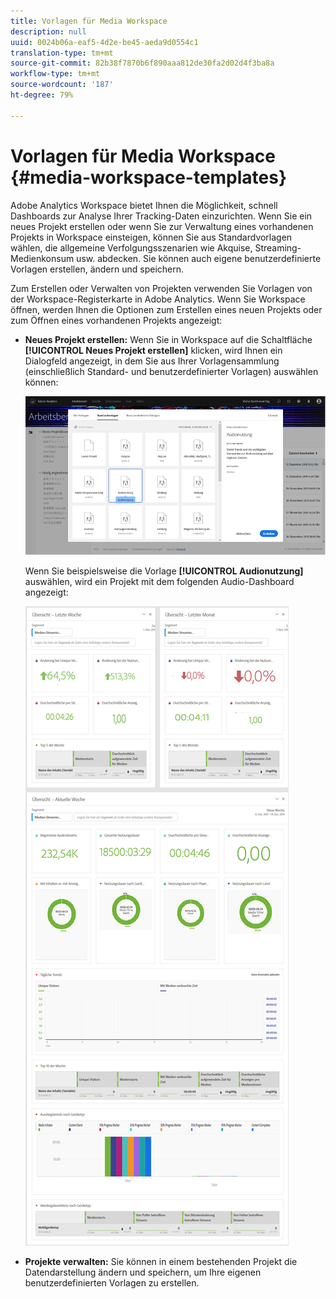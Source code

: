 ```yaml
---
title: Vorlagen für Media Workspace
description: null
uuid: 0024b06a-eaf5-4d2e-be45-aeda9d0554c1
translation-type: tm+mt
source-git-commit: 82b38f7870b6f890aaa812de30fa2d02d4f3ba8a
workflow-type: tm+mt
source-wordcount: '187'
ht-degree: 79%

---
```



# Vorlagen für Media Workspace {#media-workspace-templates}

Adobe Analytics Workspace bietet Ihnen die Möglichkeit, schnell Dashboards zur Analyse Ihrer Tracking-Daten einzurichten. Wenn Sie ein neues Projekt erstellen oder wenn Sie zur Verwaltung eines vorhandenen Projekts in Workspace einsteigen, können Sie aus Standardvorlagen wählen, die allgemeine Verfolgungsszenarien wie Akquise, Streaming-Medienkonsum usw. abdecken. Sie können auch eigene benutzerdefinierte Vorlagen erstellen, ändern und speichern.

Zum Erstellen oder Verwalten von Projekten verwenden Sie Vorlagen von der Workspace-Registerkarte in Adobe Analytics. Wenn Sie Workspace öffnen, werden Ihnen die Optionen zum Erstellen eines neuen Projekts oder zum Öffnen eines vorhandenen Projekts angezeigt:

* **Neues Projekt erstellen:** Wenn Sie in Workspace auf die Schaltfläche **[!UICONTROL Neues Projekt erstellen]** klicken, wird Ihnen ein Dialogfeld angezeigt, in dem Sie aus Ihrer Vorlagensammlung (einschließlich Standard- und benutzerdefinierter Vorlagen) auswählen können:

   ![](assets/all-templates-audio.png)

   Wenn Sie beispielsweise die Vorlage **[!UICONTROL Audionutzung]** auswählen, wird ein Projekt mit dem folgenden Audio-Dashboard angezeigt:

   ![](assets/aa-workspace.png)

* **Projekte verwalten:** Sie können in einem bestehenden Projekt die Datendarstellung ändern und speichern, um Ihre eigenen benutzerdefinierten Vorlagen zu erstellen.
